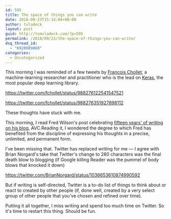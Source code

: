 ```yaml
---
id: 595
title: The space of things you can write
date: 2018-09-23T15:14:04+00:00
author: tvladeck
layout: post
guid: http://tomvladeck.com/?p=595
permalink: /2018/09/23/the-space-of-things-you-can-write/
dsq_thread_id:
  - "6928089868"
categories:
  - Uncategorized
---
```

This morning I was reminded of a few tweets by <a href="https://twitter.com/fchollet">Francois Chollet</a>, a machine-learning researcher and practitioner who is the lead on <a href="https://en.wikipedia.org/wiki/Keras">Keras</a>, the most popular deep learning library.

https://twitter.com/fchollet/status/988276122541547521

https://twitter.com/fchollet/status/988276351927898112

These thoughts have stuck with me. 

This morning, I read Fred Wilson's post celebrating <a href="https://avc.com/2018/09/fifteen-years/" rel="noopener" target="_blank">fifteen years' of writing on his blog</a>, AVC.Reading it, I wondered the degree to which Fred has benefited from the discipline of expressing his thoughts in a precise, unlimited, and permanent form. 

I've been missing that. Twitter has replaced writing for me — I agree with Brian Norgard's take that Twitter's change to 280 characters was the final death blow to blogging (if Google killing Reader was the pummel of body blows that knocked it down)

https://twitter.com/BrianNorgard/status/1036653610874990592

But if writing is self-directed, Twitter is a to-do list of things to think about or react to created by other people (if, done well, created by a very select group of other people that you've chosen and refined over time). 

Putting it all together, I miss writing and spend too much time on Twitter. So it's time to restart this thing. Should be fun. 


